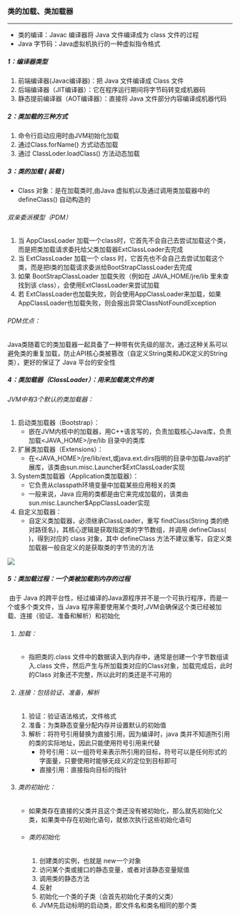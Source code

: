 ### 类的加载、类加载器

------

- 类的编译：Javac 编译器将 Java 文件编译成为 class 文件的过程
- Java 字节码：Java虚拟机执行的一种虚拟指令格式

##### 1：编译器类型

1. 前端编译器(Javac编译器)：把 Java 文件编译成 Class 文件
2. 后端编译器（JIT编译器）：它在程序运行期间将字节码转变成机器码
3. 静态提前编译器（AOT编译器）：直接将 Java 文件部分内容编译成机器代码

##### 2：类加载的三种方式

1. 命令行启动应用时由JVM初始化加载
2. 通过Class.forName() 方式动态加载
3. 通过 ClassLoder.loadClass() 方法动态加载

##### 3：类的加载 ( 装载 )

- Class 对象：是在加载类时,由Java 虚拟机以及通过调用类加载器中的 defineClass() 自动构造的 


###### 双亲委派模型（PDM）

1. 当 AppClassLoader 加载一个class时，它首先不会自己去尝试加载这个类，而是把类加载请求委托给父类加载器ExtClassLoader去完成
2. 当 ExtClassLoader 加载一个 class 时，它首先也不会自己去尝试加载这个类，而是把l类的加载请求委派给BootStrapClassLoader去完成 
3. 如果 BootStrapClassLoader 加载失败（例如在 JAVA_HOME​/jre/lib 里未查找到该 class），会使用ExtClassLoader来尝试加载
4. 若 ExtClassLoader也加载失败，则会使用AppClassLoader来加载，如果AppClassLoader也加载失败，则会报出异常ClassNotFoundException

###### PDM优点：

​	Java类随着它的类加载器一起具备了一种带有优先级的层次，通过这种关系可以避免类的重复加载，防止API核心类被篡改（自定义String类和JDK定义的String类），更好的保证了 Java 平台的安全性

##### 4：类加载器（ClassLoader）：用来加载类文件的类

###### JVM中有3个默认的类加载器：

1. 启动类加载器（Bootstrap）：
   - 嵌在JVM内核中的加载器，用C++语言写的，负责加载核心Java库，负责加载<JAVA_HOME>/jre/lib 目录中的类库
2. 扩展类加载器（Extensions）：
   - 在<JAVA_HOME>/jre/lib/ext,或java.ext.dirs指明的目录中加载Java的扩展库，该类由sun.misc.Launcher$ExtClassLoader实现
3. System类加载器（Application类加载器）：
   - 它负责从classpath环境变量中加载某些应用相关的类
   -  一般来说，Java 应用的类都是由它来完成加载的，该类由sun.misc.Launcher$AppClassLoader实现
4. 自定义加载器：
   - 自定义类加载器，必须继承ClassLoader，重写 findClass(String 类的绝对路径名)，其核心逻辑是获取指定类的字节数组，并调用 defineClass( )，得到对应的 class 对象，其中 defineClass 方法不建议重写，自定义类加载器一般自定义的是获取类的字节流的方法

![](https://github.com/likang315/Java-and-Middleware/blob/master/JVM/JVM/%E8%87%AA%E5%AE%9A%E4%B9%89%E7%B1%BB%E5%8A%A0%E8%BD%BD%E5%99%A8.png?raw=true)

##### 5：类加载过程：一个类被加载到内存的过程

​	由于 Java 的跨平台性，经过编译的Java源程序并不是一个可执行程序，而是一个或多个类文件，当 Java 程序需要使用某个类时,JVM会确保这个类已经被加载、连接（验证、准备和解析）和初始化

1. ###### 加载：

   - 指把类的.class 文件中的数据读入到内存中，通常是创建一个字节数组读入.class 文件，然后产生与所加载类对应的Class对象，加载完成后，此时的Class 对象还不完整，所以此时的类还是不可用的

2. ###### 连接：包括验证、准备，解析

   1. 验证：验证语法格式，文件格式
   2. 准备：为类静态变量分配内存并设置默认的初始值
   3. 解析：将符号引用替换为直接引用，因为编译时，java 类并不知道所引用的类的实际地址，因此只能使用符号引用来代替
      - 符号引用：以一组符号来表示所引用的目标，符号可以是任何形式的字面量，只要使用时能够无歧义的定位到目标即可
      - 直接引用：直接指向目标的指针 

3. ###### 类的初始化：

   - 如果类存在直接的父类并且这个类还没有被初始化，那么就先初始化父类，如果类中存在初始化语句，就依次执行这些初始化语句

   - ###### 类的初始化 

     1. 创建类的实例，也就是 new一个对象 
     2. 访问某个类或接口的静态变量，或者对该静态变量赋值
     3. 调用类的静态方法
     4. 反射
     5. 初始化一个类的子类（会首先初始化子类的父类） 
     6. JVM先启动标明的启动类，即文件名和类名相同的那个类